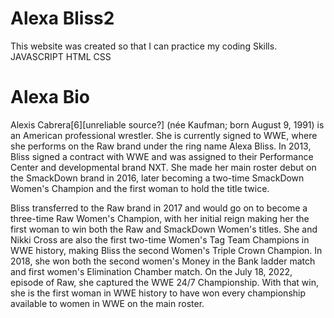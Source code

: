 # Alexa Bliss2

This website was created so that I can practice my coding Skills.
JAVASCRIPT
HTML
CSS

# Alexa Bio

Alexis Cabrera[6][unreliable source?] (née Kaufman; born August 9, 1991) is an American professional wrestler. She is currently signed to WWE, where she performs on the Raw brand under the ring name Alexa Bliss. In 2013, Bliss signed a contract with WWE and was assigned to their Performance Center and developmental brand NXT. She made her main roster debut on the SmackDown brand in 2016, later becoming a two-time SmackDown Women's Champion and the first woman to hold the title twice.

Bliss transferred to the Raw brand in 2017 and would go on to become a three-time Raw Women's Champion, with her initial reign making her the first woman to win both the Raw and SmackDown Women's titles. She and Nikki Cross are also the first two-time Women's Tag Team Champions in WWE history, making Bliss the second Women's Triple Crown Champion. In 2018, she won both the second women's Money in the Bank ladder match and first women's Elimination Chamber match. On the July 18, 2022, episode of Raw, she captured the WWE 24/7 Championship. With that win, she is the first woman in WWE history to have won every championship available to women in WWE on the main roster.
